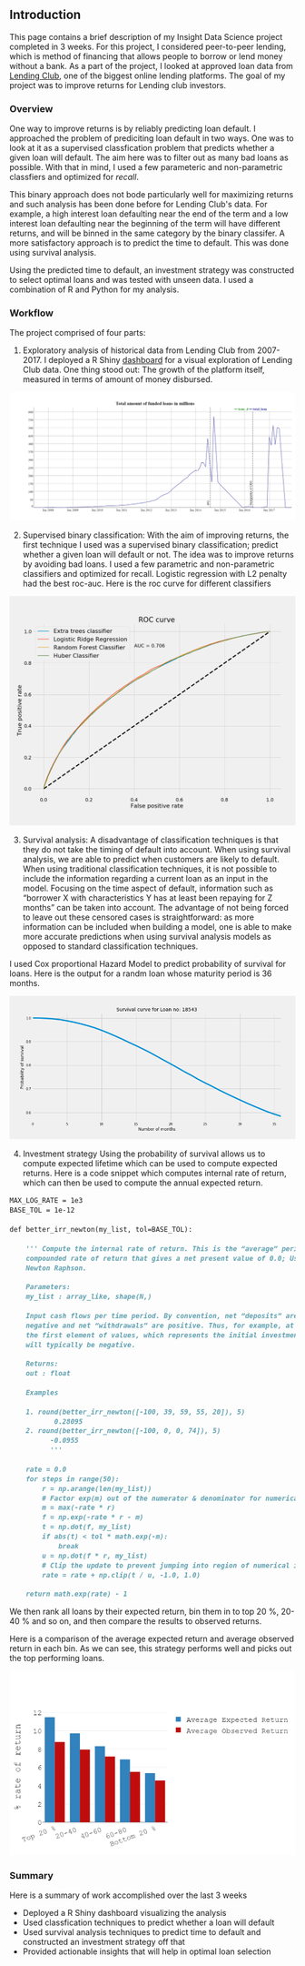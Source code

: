 ## Introduction

This page contains a brief description of my Insight Data Science project completed in 3 weeks. For this project, I considered peer-to-peer lending, which is method of financing that allows people to borrow or lend money without a bank. As a part of the project, I looked at approved loan data from [Lending Club](https://www.lendingclub.com/info/download-data.action), one of the biggest online lending platforms. The goal of my project was to improve returns for Lending club investors. 

### Overview
One way to improve returns is by reliably predicting loan default. I approached the problem of prediciting loan default in two ways. One was to look at it as a supervised classfication problem that predicts whether a given loan will default. The aim here was to filter 
out as many bad loans as possible. With that in mind, I used a few parameteric and non-parametric classfiers and optimized for *recall*. 

This binary approach does not bode particularly well for maximizing returns and such analysis has been done before for Lending Club's data. For example, a high interest loan defaulting near the end of the term and a low interest loan defaulting near the beginning of the term will have different returns, and will be binned in the same category by the binary classifer. A more satisfactory approach is to predict the time to default. This was done using survival analysis. 

Using the predicted time to default, an investment strategy was constructed to select optimal loans and was tested with unseen data. I used a combination of R and Python for my analysis. 

### Workflow

The project comprised of four parts:

1. Exploratory analysis of historical data from Lending Club from 2007-2017. I deployed a R Shiny [dashboard](https://puzzle-toad.shinyapps.io/peer_to_peer_lending/) for a visual exploration of Lending Club data. One thing stood out: The growth of the platform itself, measured in terms of amount of money disbursed. 

![LC growth](images/LC_growth.png)


2. Supervised binary classification:
With the aim of improving returns, the first technique I used was a supervised binary classification; predict whether a given loan will default or not. The idea was to improve returns by avoiding bad loans. I used a few parametric and non-parametric classifiers and optimized for recall. Logistic regression with L2 penalty had the best roc-auc. Here is the roc curve for different classifiers 

![ROC](images/roc_final.png)

3. Survival analysis:
A disadvantage of classification techniques is that they do not take the timing of default into account. When using survival analysis, we are able to predict when customers are likely to default. When using traditional classification techniques, it is not possible to include the information regarding a current loan as an input in the model. Focusing on the time aspect of default, information such as “borrower X with characteristics Y has at least been repaying for Z months” can be taken into account. The advantage of not being forced to leave out these censored cases is straightforward: as more information can be included when building a model, one is able to make more accurate predictions when using survival analysis models as opposed to standard classification techniques. 

I used Cox proportional Hazard Model to predict probability of survival for loans. Here is the output for a randm loan whose maturity period is 36 months.

![Survival](images/survival_curve_random_loan.png)

4. Investment strategy
Using the probability of survival allows us to compute expected lifetime which can be used to compute expected returns. Here is a code snippet which computes internal rate of return, which can then be used to compute the annual expected return. 

```markdown
MAX_LOG_RATE = 1e3
BASE_TOL = 1e-12

def better_irr_newton(my_list, tol=BASE_TOL):
    
    ''' Compute the internal rate of return. This is the “average” periodically 
    compounded rate of return that gives a net present value of 0.0; Uses
    Newton Raphson. 
    
    Parameters:	
    my_list : array_like, shape(N,)

    Input cash flows per time period. By convention, net “deposits” are 
    negative and net “withdrawals” are positive. Thus, for example, at least 
    the first element of values, which represents the initial investment, 
    will typically be negative.

    Returns:	
    out : float
    
    Examples

    1. round(better_irr_newton([-100, 39, 59, 55, 20]), 5)
           0.28095
    2. round(better_irr_newton([-100, 0, 0, 74]), 5)
          -0.0955 
          ''' 
          
    rate = 0.0
    for steps in range(50):
        r = np.arange(len(my_list))
        # Factor exp(m) out of the numerator & denominator for numerical stability
        m = max(-rate * r)
        f = np.exp(-rate * r - m)
        t = np.dot(f, my_list)
        if abs(t) < tol * math.exp(-m):
            break
        u = np.dot(f * r, my_list)
        # Clip the update to prevent jumping into region of numerical instability
        rate = rate + np.clip(t / u, -1.0, 1.0)

    return math.exp(rate) - 1
```

We then rank all loans by their expected return, bin them in to top 20 %, 20-40 % and so on, and then compare the results 
to observed returns. 

Here is a comparison of the average expected return and average observed return in each bin. As we can see, 
this strategy performs well and picks out the top performing loans. 

![performance](images/newplot%20(2).png)

### Summary 
 Here is a summary of work accomplished over the last 3 weeks
- Deployed a R Shiny dashboard visualizing the analysis
- Used classfication techniques to predict whether a loan will default
- Used survival analysis techniques to predict time to default and constructed an investment strategy off that
- Provided actionable insights that will help in optimal loan selection

